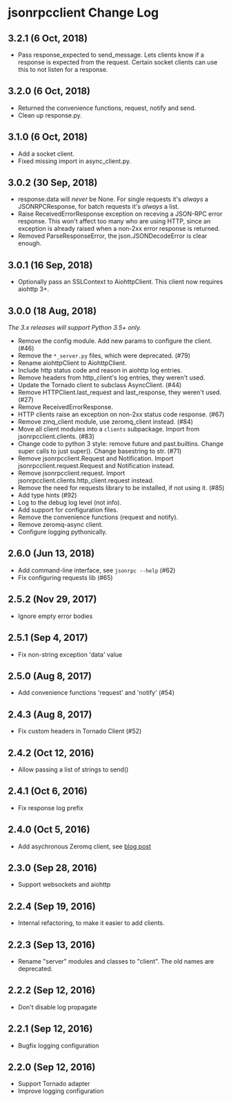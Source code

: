 # jsonrpcclient Change Log

## 3.2.1 (6 Oct, 2018)

- Pass response_expected to send_message. Lets clients know if a response is
  expected from the request. Certain socket clients can use this to not listen
  for a response.

## 3.2.0 (6 Oct, 2018)

- Returned the convenience functions, request, notify and send.
- Clean up response.py.

## 3.1.0 (6 Oct, 2018)

- Add a socket client.
- Fixed missing import in async_client.py.

## 3.0.2 (30 Sep, 2018)

- response.data will _never_ be None. For single requests it's _always_ a
  JSONRPCResponse, for batch requests it's _always_ a list.
- Raise ReceivedErrorResponse exception on receving a JSON-RPC error
  response. This won't affect too many who are using HTTP, since an
  exception is already raised when a non-2xx error response is returned.
- Removed ParseResponseError, the json.JSONDecodeError is clear enough.

## 3.0.1 (16 Sep, 2018)

- Optionally pass an SSLContext to AiohttpClient. This client now requires
  aiohttp 3+.

## 3.0.0 (18 Aug, 2018)

_The 3.x releases will support Python 3.5+ only._

- Remove the config module. Add new params to configure the client. (#46)
- Remove the `*_server.py` files, which were deprecated. (#79)
- Rename aiohttpClient to AiohttpClient.
- Include http status code and reason in aiohttp log entries.
- Remove headers from http_client's log entries, they weren't used.
- Update the Tornado client to subclass AsyncClient. (#44)
- Remove HTTPClient.last_request and last_response, they weren't used. (#27)
- Remove ReceivedErrorResponse.
- HTTP clients raise an exception on non-2xx status code response. (#67)
- Remove zmq_client module, use zeromq_client instead. (#84)
- Move all client modules into a `clients` subpackage. Import from
  jsonrpcclient.clients. (#83)
- Change code to python 3 style: remove future and past.builtins. Change super
  calls to just super(). Change basestring to str. (#71)
- Remove jsonrpcclient.Request and Notification. Import
  jsonrpcclient.request.Request and Notification instead.
- Remove jsonrpcclient.request. Import jsonrpcclient.clients.http_client.request instead.
- Remove the need for requests library to be installed, if not using it. (#85)
- Add type hints (#92)
- Log to the debug log level (not info).
- Add support for configuration files.
- Remove the convenience functions (request and notify).
- Remove zeromq-async client.
- Configure logging pythonically.

## 2.6.0 (Jun 13, 2018)
- Add command-line interface, see `jsonrpc --help` (#62)
- Fix configuring requests lib (#65)

## 2.5.2 (Nov 29, 2017)
- Ignore empty error bodies

## 2.5.1 (Sep 4, 2017)
- Fix non-string exception 'data' value

## 2.5.0 (Aug 8, 2017)
- Add convenience functions 'request' and 'notify' (#54)

## 2.4.3 (Aug 8, 2017)
- Fix custom headers in Tornado Client (#52)

## 2.4.2 (Oct 12, 2016)
- Allow passing a list of strings to send()

## 2.4.1 (Oct 6, 2016)
- Fix response log prefix

## 2.4.0 (Oct 5, 2016)
- Add asychronous Zeromq client, see [blog post](https://bcb.github.io/jsonrpc/zeromq-async)

## 2.3.0 (Sep 28, 2016)
- Support websockets and aiohttp

## 2.2.4 (Sep 19, 2016)
- Internal refactoring, to make it easier to add clients.

## 2.2.3 (Sep 13, 2016)
- Rename "server" modules and classes to "client". The old names are
  deprecated.

## 2.2.2 (Sep 12, 2016)
- Don't disable log propagate

## 2.2.1 (Sep 12, 2016)
- Bugfix logging configuration

## 2.2.0 (Sep 12, 2016)
- Support Tornado adapter
- Improve logging configuration
